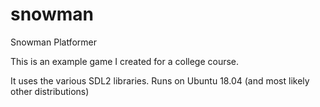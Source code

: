 # snowman
Snowman Platformer

This is an example game I created for a college course.

It uses the various SDL2 libraries. Runs on Ubuntu 18.04 (and most likely other distributions)
